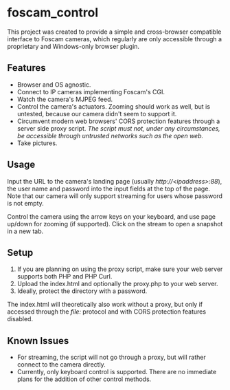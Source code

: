 # foscam_control
This project was created to provide a simple and cross-browser compatible interface to Foscam cameras, which regularly are only accessible through a proprietary and Windows-only browser plugin.

## Features
* Browser and OS agnostic.
* Connect to IP cameras implementing Foscam's CGI.
* Watch the camera's MJPEG feed.
* Control the camera's actuators. Zooming should work as well, but is untested, because our camera didn't seem to support it.
* Circumvent modern web browsers' CORS protection features through a server side proxy script. _The script must not, under any circumstances, be accessible through untrusted networks such as the open web._
* Take pictures.

## Usage
Input the URL to the camera's landing page (usually _http://&lt;ipaddress&gt;:88_), the user name and password into the input fields at the top of the page. Note that our camera will only support streaming for users whose password is not empty.

Control the camera using the arrow keys on your keyboard, and use page up/down for zooming (if supported).
Click on the stream to open a snapshot in a new tab.

## Setup
1. If you are planning on using the proxy script, make sure your web server supports both PHP and PHP Curl.
2. Upload the index.html and optionally the proxy.php to your web server.
3. Ideally, protect the directory with a password.

The index.html will theoretically also work without a proxy, but only if accessed through the _file:_ protocol and with CORS protection features disabled.

## Known Issues
* For streaming, the script will not go through a proxy, but will rather connect to the camera directly.
* Currently, only keyboard control is supported. There are no immediate plans for the addition of other control methods.
